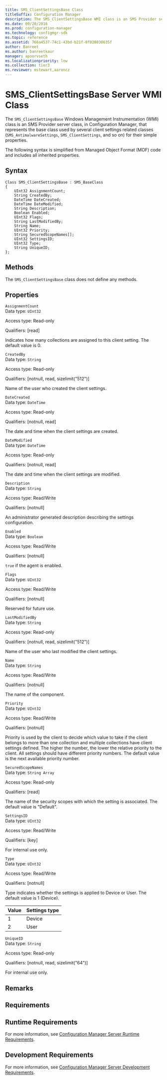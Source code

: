 ```yaml
---
title: SMS_ClientSettingsBase Class
titleSuffix: Configuration Manager
description: The SMS_ClientSettingsBase WMI class is an SMS Provider server class, in Configuration Manager, that represents the base class used by several client settings related classes.
ms.date: 09/20/2016
ms.prod: configuration-manager
ms.technology: configmgr-sdk
ms.topic: reference
ms.assetid: 766a4537-74c1-43bd-b21f-8f028038635f
author: Banreet
ms.author: banreetkaur
manager: apoorvseth
ms.localizationpriority: low
ms.collection: tier3
ms.reviewer: mstewart,aaroncz 
---
```

# SMS_ClientSettingsBase Server WMI Class
The `SMS_ClientSettingsBase` Windows Management Instrumentation (WMI) class is an SMS Provider server class, in Configuration Manager, that represents  the base class used by several client settings related classes (`SMS_AntimalwareSettings`, `SMS_ClientSettings`, and so on) for their simple properties.  

 The following syntax is simplified from Managed Object Format (MOF) code and includes all inherited properties.  

## Syntax  

```  
Class SMS_ClientSettingsBase : SMS_BaseClass  
{  
    UInt32 AssignmentCount;  
    String CreatedBy;  
    DateTime DateCreated;  
    DateTime DateModified;  
    String Description;  
    Boolean Enabled;  
    UInt32 Flags;  
    String LastModifiedBy;  
    String Name;  
    UInt32 Priority;  
    String SecuredScopeNames[];  
    UInt32 SettingsID;  
    UInt32 Type;  
    String UniqueID;  
};  
```  

## Methods  
 The `SMS_ClientSettingsBase` class does not define any methods.  

## Properties  
 `AssignmentCount`  
 Data type: `UInt32`  

 Access type: Read-only  

 Qualifiers: [read]  

 Indicates how many collections are assigned to this client setting. The default value is 0.  

 `CreatedBy`  
 Data type: `String`  

 Access type: Read-only  

 Qualifiers: [notnull, read, sizelimit("512")]  

 Name of the user who created the client settings.  

 `DateCreated`  
 Data type: `DateTime`  

 Access type: Read-only  

 Qualifiers: [notnull, read]  

 The date and time when the client settings are created.  

 `DateModified`  
 Data type: `DateTime`  

 Access type: Read-only  

 Qualifiers: [notnull, read]  

 The date and time when the client settings are modified.  

 `Description`  
 Data type: `String`  

 Access type: Read/Write  

 Qualifiers: [notnull]  

 An administrator generated description describing the settings configuration.  

 `Enabled`  
 Data type: `Boolean`  

 Access type: Read/Write  

 Qualifiers: [notnull]  

 `true` if the agent is enabled.  

 `Flags`  
 Data type: `UInt32`  

 Access type: Read/Write  

 Qualifiers: [notnull]  

 Reserved for future use.  

 `LastModifiedBy`  
 Data type: `String`  

 Access type: Read-only  

 Qualifiers: [notnull, read, sizelimit("512")]  

 Name of the user who last modified the client settings.  

 `Name`  
 Data type: `String`  

 Access type: Read/Write  

 Qualifiers: [notnull]  

 The name of the component.  

 `Priority`  
 Data type: `UInt32`  

 Access type: Read/Write  

 Qualifiers: [notnull]  

 Priority is used by the client to decide which value to take if the client belongs to more than one collection and multiple collections have client settings defined. The higher the number, the lower the relative priority to the client. All settings should have different priority numbers. The default value is the next available priority number.  

 `SecuredScopeNames`  
 Data type: `String Array`  

 Access type: Read-only  

 Qualifiers: [read]  

 The name of the security scopes with which the setting is associated. The default value is "Default".  

 `SettingsID`  
 Data type: `UInt32`  

 Access type: Read/Write  

 Qualifiers: [key]  

 For internal use only.  

 `Type`  
 Data type: `UInt32`  

 Access type: Read/Write  

 Qualifiers: [notnull]  

 Type indicates whether the settings is applied to Device or User. The default value is 1 (Device).  

|Value|Settings type|  
|-|-|  
|1|Device|  
|2|User |  

 `UniqueID`  
 Data type: `String`  

 Access type: Read-only  

 Qualifiers: [notnull, read, sizelimit("64")]  

 For internal use only.  

## Remarks  

## Requirements  

## Runtime Requirements  
 For more information, see [Configuration Manager Server Runtime Requirements](../../../../../develop/core/reqs/server-runtime-requirements.md).  

## Development Requirements  
 For more information, see [Configuration Manager Server Development Requirements](../../../../../develop/core/reqs/server-development-requirements.md).
